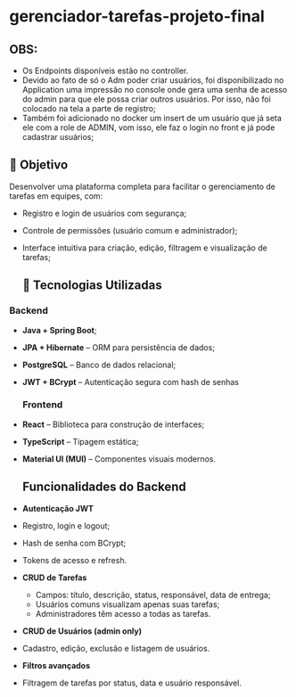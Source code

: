 # gerenciador-tarefas-projeto-final

## OBS: 
- Os Endpoints disponíveis estão no controller.
- Devido ao fato de só o Adm poder criar usuários, foi disponibilizado no Application uma impressão no console onde gera uma senha de acesso do admin para que ele possa criar outros usuários. Por isso, não foi colocado na tela a parte de registro;
- Também foi adicionado no docker um insert de um usuário que já seta ele com a role de ADMIN, vom isso, ele faz o login no front e já pode cadastrar usuários;

## 📌 Objetivo

Desenvolver uma plataforma completa para facilitar o gerenciamento de tarefas em equipes, com:

- Registro e login de usuários com segurança;
- Controle de permissões (usuário comum e administrador);
- Interface intuitiva para criação, edição, filtragem e visualização de tarefas;

  ## 🚀 Tecnologias Utilizadas

### Backend
- **Java + Spring Boot**;
- **JPA + Hibernate** – ORM para persistência de dados;
- **PostgreSQL** – Banco de dados relacional;
- **JWT + BCrypt** – Autenticação segura com hash de senhas

  ### Frontend
- **React** – Biblioteca para construção de interfaces;
- **TypeScript** – Tipagem estática;
- **Material UI (MUI)** – Componentes visuais modernos.

  ##  Funcionalidades do Backend

-  **Autenticação JWT**
  - Registro, login e logout;
  - Hash de senha com BCrypt;
  - Tokens de acesso e refresh.

- **CRUD de Tarefas**
  - Campos: título, descrição, status, responsável, data de entrega;
  - Usuários comuns visualizam apenas suas tarefas;
  - Administradores têm acesso a todas as tarefas.

-  **CRUD de Usuários (admin only)**
  - Cadastro, edição, exclusão e listagem de usuários.

-  **Filtros avançados**
  - Filtragem de tarefas por status, data e usuário responsável.
